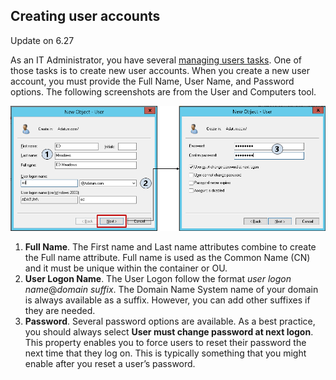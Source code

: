 ## Creating user accounts

Update on 6.27

As an IT Administrator, you have several  [managing users tasks](https://technet.microsoft.com/en-us/library/cc754661.aspx). One of those tasks is to create new user accounts. When you create a new user account, you must provide the Full Name, User Name, and Password options. The following screenshots are from the User and Computers tool.

![Screenshot of the New Object - User wizard. The first image highlights the Name and Logon information. The second image highlights the password information. ](../..\Linked_Image_Files\1.1.2.png)

1.  **Full Name**. The First name and Last name attributes combine to create the Full name attribute. Full name is used as the Common Name (CN) and it must be unique within the container or OU.
2.  **User Logon Name**. The User Logon follow the format *user logon name*@*domain suffix*. The Domain Name System name of your domain is always available as a suffix. However, you can add other suffixes if they are needed.
3.  **Password**. Several password options are available. As a best practice, you should always select **User must change password at next logon**. This property enables you to force users to reset their password the next time that they log on. This is typically something that you might enable after you reset a user’s password.
